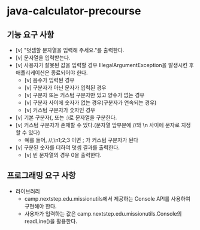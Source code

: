 # java-calculator-precourse

## 기능 요구 사항
- [v] "덧셈할 문자열을 입력해 주세요."를 출력한다.
- [v] 문자열을 입력받는다.
- [v] 사용자가 잘못된 값을 입력할 경우 IllegalArgumentException을 발생시킨 후 애플리케이션은 종료되어야 한다.
  - [v] 음수가 입력된 경우
  - [v] 구분자가 아닌 문자가 입력된 경우
  - [v] 구분자 또는 커스텀 구분자만 있고 양수가 없는 경우
  - [v] 구분자 사이에 숫자가 없는 경우(구분자가 연속되는 경우)
  - [v] 커스텀 구분자가 숫자인 경우
- [v] 기본 구분자(, 또는 :)로 문자열을 구분한다.
- [v] 커스텀 구분자가 존재할 수 있다.(문자열 앞부분에 //와 \n 사이에 문자로 지정할 수 있다)
  - 예를 들어, //;\n1;2;3 이면 ; 가 커스텀 구분자가 된다
- [v] 구분된 숫자를 더하여 덧셈 결과를 출력한다.
  - [v] 빈 문자열의 경우 0을 출력한다.

## 프로그래밍 요구 사항
- 라이브러리 
  - camp.nextstep.edu.missionutils에서 제공하는 Console API를 사용하여 구현해야 한다. 
  - 사용자가 입력하는 값은 camp.nextstep.edu.missionutils.Console의 readLine()을 활용한다.